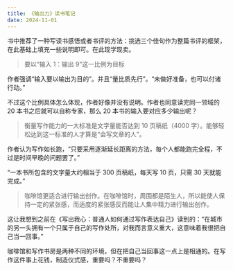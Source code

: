 ```yaml
---
title: 《输出力》读书笔记
date: 2024-11-01
---
```


书中推荐了一种写读书感悟或者书评的方法：挑选三个佳句作为整篇书评的框架，在此基础上填充一些说明即可。在此现学现卖。

> 要以“输入 1：输出 9”这一比例为目标

作者强调“输入要以输出为目的”。并且“量比质先行”。“未做好准备，也可以付诸行动。”

不过这个比例具体怎么体现，作者好像并没有说明。作者也同意读完同一领域的 20 本书之后就可以自称专家，那么 20 本书的输入要对应多少输出呢？

> 衡量写作能力的一大标准是文字量能否达到 10 页稿纸（4000 字）。能够轻松达到这一标准的人才算是“会写文章的人”。

作者认为写作如长跑，“只要采用逐渐延长距离的方法，每个人都能跑完全程，不过是时间早晚的问题罢了。”

“一本书所包含的文字量大约相当于 300 页稿纸，每天写 10 页，只需 30 天就能完成。”

> 咖啡馆更适合进行输出创作。在咖啡馆时，周围都是陌生人，所以能使人保持一定的紧张感，而适度的紧张感反而能让人集中精力进行输出创作。

这让我想到之前在《写出我心：普通人如何通过写作表达自己》读到的：“在城市的另一头拥有一个只属于自己的写作处所，对我而言意义重大，这意味着我很把自己当一回事。”

咖啡馆和写作书房是两种不同的环境，但在把自己当回事这一点上是相通的。在写作这件事上花钱，制造仪式感，重要吗？不重要吗？

